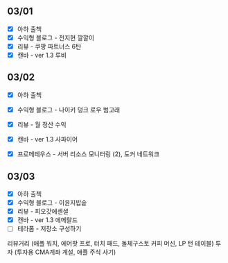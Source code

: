## 03/01

- [x] 아하 출첵
- [x] 수익형 블로그 - 전지현 깔깔이
- [x] 리뷰 - 쿠팡 파트너스 6탄
- [x] 캔바 - ver 1.3 루비

## 03/02

- [x] 아하 출첵 
- [x] 수익형 블로그 - 나이키 덩크 로우 범고래
- [x] 리뷰 - 월 정산 수익
- [x] 캔바 - ver 1.3 사파이어
- [x] 프로메테우스 - 서버 리소스 모니터링 (2), 도커 네트워크


## 03/03

- [x] 아하 출첵 
- [x] 수익형 블로그 - 이윤지밥솥
- [x] 리뷰 - 피오갓에센셜
- [x] 캔바 - ver 1.3 에메랄드
- [ ] 테라폼 - 저장소 구성하기

리뷰거리 (애플 워치, 에어팟 프로, 터치 패드, 돌체구스토 커피 머신, LP 턴 테이블) 
투자 (투자용 CMA계좌 계설, 애플 주식 사기)